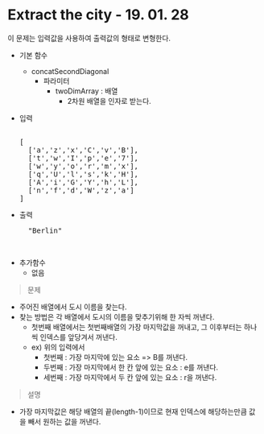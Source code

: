 # Extract the city - 19. 01. 28

이 문제는 입력값을 사용하여 출력값의 형태로 변형한다.

- 기본 함수
  - concatSecondDiagonal
    - 파라미터
      - twoDimArray : 배열
        - 2차원 배열을 인자로 받는다.

- 입력 <br>
  <pre> 
  [
    ['a','z','x','C','v','B'],
    ['t','w','I','p','e','7'],
    ['w','y','o','r','m','x'],
    ['q','U','l','s','k','H'],
    ['A','i','G','Y','h','L'],
    ['n','f','d','W','z','a']
  ] </pre>
 
- 출력 <br>
   <pre>  "Berlin" </pre>

<br>

- 추가함수
  - 없음

> 문제
  - 주어진 배열에서 도시 이름을 찾는다.
  - 찾는 방법은 각 배열에서 도시의 이름을 맞추기위해 한 자씩 꺼낸다.
    - 첫번째 배열에서는 첫번째배열의 가장 마지막값을 꺼내고, 그 이후부터는 하나씩 인덱스를 앞당겨서 꺼낸다.
    - ex) 위의 입력에서 
      - 첫번째 : 가장 마지막에 있는 요소 => B를 꺼낸다.
      - 두번째 : 가장 마지막에서 한 칸 앞에 있는 요소 : e를 꺼낸다.
      - 세번째 : 가장 마지막에서 두 칸 앞에 있는 요소 : r을 꺼낸다.

> 설명
  - 가장 마지막값은 해당 배열의 끝(length-1)이므로 현재 인덱스에 해당하는만큼 값을 빼서 원하는 값을 꺼낸다.